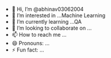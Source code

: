 - 👋 Hi, I’m @abhinav03062004
- 👀 I’m interested in ...Machine Learning
- 🌱 I’m currently learning ...QA 
- 💞️ I’m looking to collaborate on ...
- 📫 How to reach me ...
- 😄 Pronouns: ...
- ⚡ Fun fact: ...

<!---
abhinav03062004/abhinav03062004 is a ✨ special ✨ repository because its `README.md` (this file) appears on your GitHub profile.
You can click the Preview link to take a look at your changes.
--->
